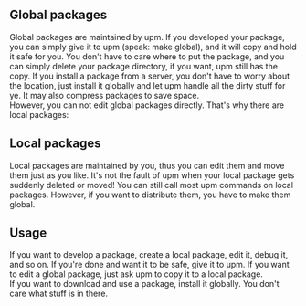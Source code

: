## Global packages
Global packages are maintained by upm.
If you developed your package, you can simply give it to upm (speak: make global), and it will copy and hold it safe for you. You don't have to care where to put the package, and you can simply delete your package directory, if you want, upm still has the copy. If you install a package from a server, you don't have to worry about the location, just install it globally and let upm handle all the dirty stuff for ye. It may also compress packages to save space.  
However, you can not edit global packages directly. That's why there are local packages:

## Local packages
Local packages are maintained by you, thus you can edit them and move them just as you like. It's not the fault of upm when your local package gets suddenly deleted or moved! You can still call most upm commands on local packages. However, if you want to distribute them, you have to make them global.

## Usage
If you want to develop a package, create a local package, edit it, debug it, and so on. If you're done and want it to be safe, give it to upm. If you want to edit a global package, just ask upm to copy it to a local package.  
If you want to download and use a package, install it globally. You don't care what stuff is in there.